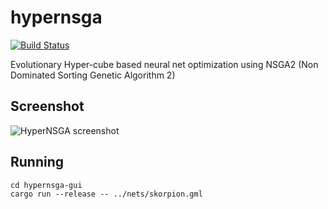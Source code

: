 # hypernsga

[![Build Status](https://travis-ci.org/mneumann/hypernsga.svg?branch=master)](https://travis-ci.org/mneumann/hypernsga)

Evolutionary Hyper-cube based neural net optimization using NSGA2 (Non Dominated Sorting Genetic Algorithm 2)

## Screenshot

![HyperNSGA screenshot](/doc/screenshot.png?raw=true "hypernsga")

## Running

```
cd hypernsga-gui
cargo run --release -- ../nets/skorpion.gml
```
